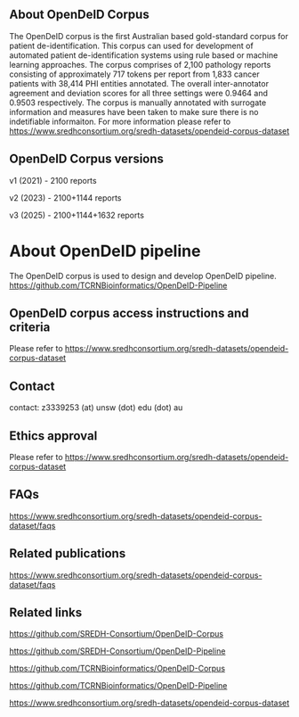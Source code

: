 

## About OpenDeID Corpus

The OpenDeID  corpus is the first Australian based gold-standard corpus for patient de-identification. This corpus can used for development of automated patient de-identification systems using rule based or machine learning approaches. The corpus comprises of 2,100 pathology reports consisting of approximately 717 tokens per report from 1,833 cancer patients with 38,414 PHI entities annotated. The overall inter-annotator agreement and deviation scores for all three settings were 0.9464 and 0.9503 respectively. The corpus is manually annotated with surrogate information and measures have been taken to make sure there is no indetifiable informaiton. For more information please refer to https://www.sredhconsortium.org/sredh-datasets/opendeid-corpus-dataset

##  OpenDeID Corpus versions

v1 (2021) - 2100 reports

v2 (2023) - 2100+1144 reports

v3 (2025) - 2100+1144+1632 reports

# About OpenDeID pipeline

The OpenDeID corpus is used to design and develop OpenDeID pipeline. https://github.com/TCRNBioinformatics/OpenDeID-Pipeline


## OpenDeID corpus access instructions and criteria

Please refer to https://www.sredhconsortium.org/sredh-datasets/opendeid-corpus-dataset

## Contact
contact: z3339253 (at) unsw (dot) edu  (dot) au


## Ethics approval

Please refer to https://www.sredhconsortium.org/sredh-datasets/opendeid-corpus-dataset


## FAQs

https://www.sredhconsortium.org/sredh-datasets/opendeid-corpus-dataset/faqs

## Related publications

https://www.sredhconsortium.org/sredh-datasets/opendeid-corpus-dataset/faqs


## Related links

https://github.com/SREDH-Consortium/OpenDeID-Corpus

https://github.com/SREDH-Consortium/OpenDeID-Pipeline

https://github.com/TCRNBioinformatics/OpenDeID-Corpus

https://github.com/TCRNBioinformatics/OpenDeID-Pipeline

https://www.sredhconsortium.org/sredh-datasets/opendeid-corpus-dataset



